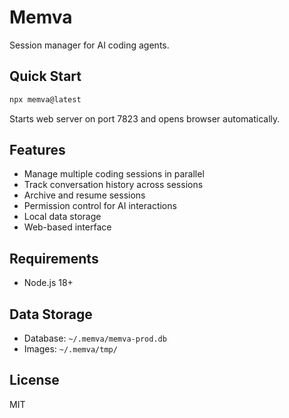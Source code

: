 # Memva

Session manager for AI coding agents.

## Quick Start

```bash
npx memva@latest
```

Starts web server on port 7823 and opens browser automatically.

## Features

- Manage multiple coding sessions in parallel
- Track conversation history across sessions
- Archive and resume sessions
- Permission control for AI interactions
- Local data storage
- Web-based interface

## Requirements

- Node.js 18+

## Data Storage

- Database: `~/.memva/memva-prod.db`
- Images: `~/.memva/tmp/`

## License

MIT